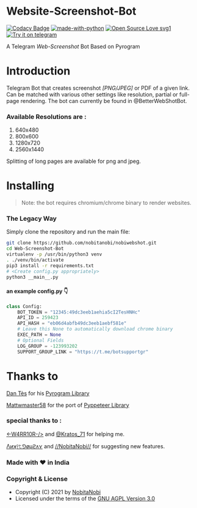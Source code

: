 # Website-Screenshot-Bot
[![Codacy Badge](https://api.codacy.com/project/badge/Grade/14e4b6f385a44aa9b35602e3ff52a668)](https://app.codacy.com/manual/alenpaul2001/Web-Screenshot-Bot?utm_source=github.com&utm_medium=referral&utm_content=alenpaul2001/Web-Screenshot-Bot&utm_campaign=Badge_Grade_Dashboard)
[![made-with-python](https://img.shields.io/badge/Made%20with-Python-1f425f.svg)](https://www.python.org/) [![Open Source Love svg1](https://badges.frapsoft.com/os/v1/open-source.svg?v=103)](https://github.com/ellerbrock/open-source-badges/)
[![Try it on telegram](https://t.me/getwebshotrobot)](http://t.me/getwebshotrobot)

A Telegram _Web-Screenshot_ Bot Based on Pyrogram
# Introduction

Telegram Bot that creates screenshot _[PNG/JPEG]_ or PDF of a given link. Can be matched with various other settings like resolution, partial or full-page rendering. The bot can currently be found in @BetterWebShotBot.

### Available Resolutions are :

1. 640x480
2. 800x600
3. 1280x720
4. 2560x1440

Splitting of long pages are available for png and jpeg.

# Installing 

> Note: the bot requires chromium/chrome binary to render websites.
### <b>The Legacy Way</b>
Simply clone the repository and run the main file:

```sh
git clone https://github.com/nobitanobi/nobiwebshot.git
cd Web-Screenshot-Bot
virtualenv -p /usr/bin/python3 venv
. ./venv/bin/activate
pip3 install -r requirements.txt
# <Create config.py appropriately>
python3 __main__.py
```
#### an example config.py 👇
```py
class Config:
    BOT_TOKEN = "12345:49dc3eeb1aehia5cI2TesHNHc"
    API_ID = 259423
    API_HASH = "eb06d4abfb49dc3eeb1aebf581e"
    # Leave this None to automatically download chrome binary
    EXEC_PATH = None
    # Optional Fields
    LOG_GROUP = -123993202
    SUPPORT_GROUP_LINK = "https://t.me/botsupportgr"
```


# Thanks to

[Dan Tès](https://telegram.dog/haskell) for his [Pyrogram Library](https://github.com/pyrogram/pyrogram)

[Mattwmaster58](https://github.com/NobitaNobi) for the port of [Pyppeteer Library](https://github.com/NobitaNobi/nobiwebshot)

### special thanks to :

[<\-W4RR10R-/>](https://github.com/KratosProject) and [@Kratos_71](https://t.me/Kratos_71) for helping me.

[Λиʞ⫯𝚝⅁øμϩᴧ⋎](https://github.com/KratosProject) and 
[//NobitaNobi//](https://github.com/NobitaNobi) for suggesting new features.

### Made with ❤️️ in India
### Copyright & License 

* Copyright (C) 2021 by [NobitaNobi](https://github.com/NobitaNobi)
* Licensed under the terms of the [GNU AGPL Version 3.0](https://github.com/NobitaNobi/NobiWebShot/blob/master/LICENSE)
